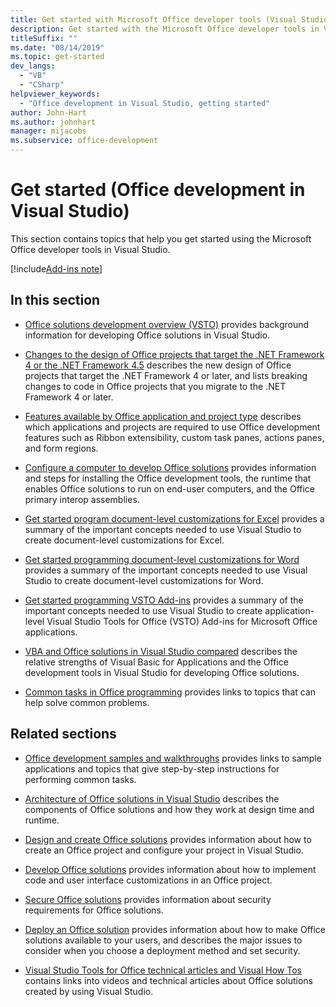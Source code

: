 ```yaml
---
title: Get started with Microsoft Office developer tools (Visual Studio)
description: Get started with the Microsoft Office developer tools in Visual Studio to build Office solutions for Microsoft Word, Excel, Outlook, and PowerPoint.
titleSuffix: ""
ms.date: "08/14/2019"
ms.topic: get-started
dev_langs:
  - "VB"
  - "CSharp"
helpviewer_keywords:
  - "Office development in Visual Studio, getting started"
author: John-Hart
ms.author: johnhart
manager: mijacobs
ms.subservice: office-development
---
```

# Get started (Office development in Visual Studio)

  This section contains topics that help you get started using the Microsoft Office developer tools in Visual Studio.

[!include[Add-ins note](includes/addinsnote.md)]

## In this section

- [Office solutions development overview &#40;VSTO&#41;](../vsto/office-solutions-development-overview-vsto.md) provides background information for developing Office solutions in Visual Studio.

- [Changes to the design of Office projects that target the .NET Framework 4 or the .NET Framework 4.5](../vsto/changes-to-the-design-of-office-projects-that-target-the-dotnet-framework-4-or-the-dotnet-framework-4-5.md) describes the new design of Office projects that target the .NET Framework 4 or later, and lists breaking changes to code in Office projects that you migrate to the .NET Framework 4 or later.

- [Features available by Office application and project type](../vsto/features-available-by-office-application-and-project-type.md) describes which applications and projects are required to use Office development features such as Ribbon extensibility, custom task panes, actions panes, and form regions.

- [Configure a computer to develop Office solutions](../vsto/how-to-configure-a-computer-to-develop-office-solutions.md) provides information and steps for installing the Office development tools, the runtime that enables Office solutions to run on end-user computers, and the Office primary interop assemblies.

- [Get started program document-level customizations for Excel](../vsto/getting-started-programming-document-level-customizations-for-excel.md) provides a summary of the important concepts needed to use Visual Studio to create document-level customizations for Excel.

- [Get started programming document-level customizations for Word](../vsto/getting-started-programming-document-level-customizations-for-word.md) provides a summary of the important concepts needed to use Visual Studio to create document-level customizations for Word.

- [Get started programming VSTO Add-ins](../vsto/getting-started-programming-vsto-add-ins.md) provides a summary of the important concepts needed to use Visual Studio to create application-level Visual Studio Tools for Office (VSTO) Add-ins for Microsoft Office applications.

- [VBA and Office solutions in Visual Studio compared](../vsto/vba-and-office-solutions-in-visual-studio-compared.md) describes the relative strengths of Visual Basic for Applications and the Office development tools in Visual Studio for developing Office solutions.

- [Common tasks in Office programming](../vsto/common-tasks-in-office-programming.md) provides links to topics that can help solve common problems.

## Related sections

- [Office development samples and walkthroughs](../vsto/office-development-samples-and-walkthroughs.md) provides links to sample applications and topics that give step-by-step instructions for performing common tasks.

- [Architecture of Office solutions in Visual Studio](../vsto/architecture-of-office-solutions-in-visual-studio.md) describes the components of Office solutions and how they work at design time and runtime.

- [Design and create Office solutions](../vsto/designing-and-creating-office-solutions.md) provides information about how to create an Office project and configure your project in Visual Studio.

- [Develop Office solutions](../vsto/developing-office-solutions.md) provides information about how to implement code and user interface customizations in an Office project.

- [Secure Office solutions](../vsto/securing-office-solutions.md) provides information about security requirements for Office solutions.

- [Deploy an Office solution](../vsto/deploying-an-office-solution.md) provides information about how to make Office solutions available to your users, and describes the major issues to consider when you choose a deployment method and set security.

- [Visual Studio Tools for Office technical articles and Visual How Tos](/previous-versions/office/developer/office-2007/bb871648(v=office.12)) contains links into videos and technical articles about Office solutions created by using Visual Studio.
